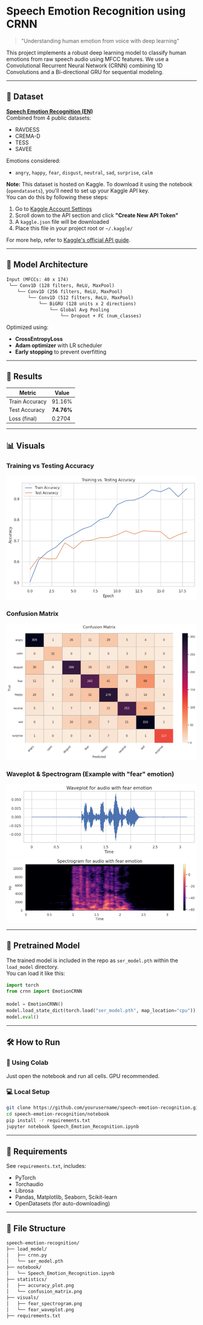 # Speech Emotion Recognition using CRNN

> "Understanding human emotion from voice with deep learning"

This project implements a robust deep learning model to classify human emotions from raw speech audio using MFCC features. We use a Convolutional Recurrent Neural Network (CRNN) combining 1D Convolutions and a Bi-directional GRU for sequential modeling.

---

## 📁 Dataset

**[Speech Emotion Recognition (EN)](https://www.kaggle.com/datasets/dmitrybabko/speech-emotion-recognition-en)**  
Combined from 4 public datasets:
- RAVDESS
- CREMA-D
- TESS
- SAVEE

Emotions considered:
- `angry`, `happy`, `fear`, `disgust`, `neutral`, `sad`, `surprise`, `calm`

**Note:** This dataset is hosted on Kaggle. To download it using the notebook (`opendatasets`), you'll need to set up your Kaggle API key.  
You can do this by following these steps:
1. Go to [Kaggle Account Settings](https://www.kaggle.com/account)
2. Scroll down to the API section and click **"Create New API Token"**
3. A `kaggle.json` file will be downloaded
4. Place this file in your project root or `~/.kaggle/`

For more help, refer to [Kaggle's official API guide](https://github.com/Kaggle/kaggle-api).

---

## 🧠 Model Architecture

```
Input (MFCCs: 40 x 174)
 └── Conv1D (128 filters, ReLU, MaxPool)
    └── Conv1D (256 filters, ReLU, MaxPool)
        └── Conv1D (512 filters, ReLU, MaxPool)
            └── BiGRU (128 units x 2 directions)
                └── Global Avg Pooling
                    └── Dropout + FC (num_classes)
```

Optimized using:
- **CrossEntropyLoss**
- **Adam optimizer** with LR scheduler
- **Early stopping** to prevent overfitting

---

## 🏁 Results

| Metric         | Value        |
|----------------|--------------|
| Train Accuracy | 91.16%        |
| Test Accuracy  | **74.76%**    |
| Loss (final)   | 0.2704       |

---

## 📊 Visuals

### Training vs Testing Accuracy
![Accuracy Curve](statistics/accuracy_plot.png)

### Confusion Matrix
![Confusion Matrix](statistics/confusion_matrix.png)

### Waveplot & Spectrogram (Example with "fear" emotion)
![Waveform](visuals/fear_waveplot.png)
![Spectrogram](visuals/fear_spectrogram.png)

---

## 💾 Pretrained Model

The trained model is included in the repo as `ser_model.pth` within the `load_model` directory.  
You can load it like this:

```python
import torch
from crnn import EmotionCRNN

model = EmotionCRNN()
model.load_state_dict(torch.load("ser_model.pth", map_location="cpu"))
model.eval()
```

---

## 🛠 How to Run

### 🧪 Using Colab
Just open the notebook and run all cells. GPU recommended.

### 💻 Local Setup
```bash
git clone https://github.com/yourusername/speech-emotion-recognition.git
cd speech-emotion-recognition/notebook
pip install -r requirements.txt
jupyter notebook Speech_Emotion_Recognition.ipynb
```

---

## 🧰 Requirements
See `requirements.txt`, includes:
- PyTorch
- Torchaudio
- Librosa
- Pandas, Matplotlib, Seaborn, Scikit-learn
- OpenDatasets (for auto-downloading)

---

## 📌 File Structure

```
speech-emotion-recognition/
├── load_model/
│   ├── crnn.py
│   └── ser_model.pth
├── notebook/
│   └── Speech_Emotion_Recognition.ipynb
├── statistics/
│   ├── accuracy_plot.png
│   └── confusion_matrix.png
├── visuals/
│   ├── fear_spectrogram.png
│   └── fear_waveplot.png
├── requirements.txt
```

